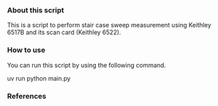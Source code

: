### About this script
This is a script to perform stair case sweep measurement using Keithley 6517B and its scan card (Keithley 6522).

### How to use
You can run this script by using the following command.

uv run python main.py

### References
